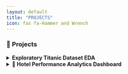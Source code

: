 ```yaml
---
layout: default
title: "PROJECTS"
icon: fas fa-Hammer and Wrench
---
```

### 🚀 Projects

<details>
  <summary><b>Exploratory Titanic Dataset EDA</b></summary>

🔹Tech Stack: <br>
<img src="https://www.python.org/static/community_logos/python-logo.png" width="26"/> Python  
<img src="https://upload.wikimedia.org/wikipedia/commons/e/ed/Pandas_logo.svg" width="26"/> Pandas  
<img src="https://matplotlib.org/_static/images/logo2.svg" width="26"/> Matplotlib  
<img src="https://seaborn.pydata.org/_static/logo-wide-lightbg.svg" width="26"/> Seaborn  

Description: Performed in-depth analysis of the Titanic dataset to uncover survival trends based on gender, class, and age. Created visualizations and derived insights.  <br>
Repo / Demo: https://www.kaggle.com/code/weldonsitienei/weldon-kipkoech-eda
</details>

<details>
  <summary><b>🏨 Hotel Performance Analytics Dashboard</b></summary>

🔹Tech Stack:<br>
<img src="https://upload.wikimedia.org/wikipedia/commons/c/cf/New_Power_BI_Logo.svg" width="26"/> Power BI  
<img src="https://upload.wikimedia.org/wikipedia/commons/3/34/Microsoft_Office_Excel_%282019–present%29.svg" width="26"/> DAX  
<img src="https://upload.wikimedia.org/wikipedia/commons/5/59/Microsoft_Office_Power_Query_logo.svg" width="26"/> Power Query  
<br>
 Description: A visually rich dashboard analyzing hotel revenue, occupancy, performance metrics, and operational KPIs for multiple luxury properties. Includes insights on ADR, RevPAR, cancellations, and realization rates.  <br>
 Repo / Demo: *(Add link if available)*  
 Download:`Hotel_Dashboard.pbix`<br>
⭐ Metrics Covered: ADR, RevPAR, DBRN, DSRN, DURN, Cancellation & Realization Rates
</details>
